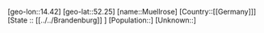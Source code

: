 ﻿---
location: [52.25,14.42]
type: City
tags:
- geo/City


SpocWebEntityId: 32666
isDeleted: false
confidential: public

---
[geo-lon::14.42]
[geo-lat::52.25]
[name::Muellrose]
[Country::[[Germany]]]
[State :: [[../../Brandenburg]] ]
[Population::]
[Unknown::]

